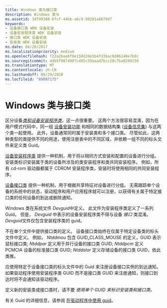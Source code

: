 ```yaml
---
title: Windows 类与接口类
description: Windows 类与
ms.assetid: 3df99388-6fcf-44bb-a6c9-99281a8879d7
keywords:
- 设备接口类 WDK 设备安装
- 设备安装程序类 WDK 设备安装
- 接口类 WDK 设备安装
- 安装类 WDK 设备安装
ms.date: 04/20/2017
ms.localizationpriority: medium
ms.openlocfilehash: f22a26aabf0e150d2de5b4fd36ac0d86140e7b8c
ms.sourcegitcommit: 4db5f9874907c405c59aaad7bcc28c7ba8280150
ms.translationtype: MT
ms.contentlocale: zh-CN
ms.lasthandoff: 08/29/2020
ms.locfileid: "89097175"
---
```

# <a name="windows-classes-vs-interface-classes"></a>Windows 类与接口类





区分设备[*类和设备*](./overview-of-device-interface-classes.md)[*安装程序类*](./overview-of-device-setup-classes.md)，这一点很重要。 这两个方法很容易混淆，因为在用户模式代码中，同一组 [设备安装功能](/previous-versions/ff541299(v=vs.85)) 和相同的数据结构集 ([设备信息集](device-information-sets.md)) 与这两个类一起使用。 此外，设备通常同时属于安装类和多个接口类。 尽管如此，这两种类型的类提供不同的用途，使用注册表中的不同区域，并依赖一组不同的标头文件来定义类 Guid。

[设备安装程序类](./overview-of-device-setup-classes.md) 提供一种机制，用于将以相同方式安装和配置的设备进行分组。 安装类标识安装属于类的设备所涉及的类安装程序和类共同安装程序。 例如，所有 cd-rom 驱动器都属于 CDROM 安装程序类，安装时将使用相同的共同安装程序。

[设备接口类](./overview-of-device-interface-classes.md) 提供一种机制，用于根据共享特征对设备进行分组。 无需跟踪单个设备的系统中的状态，驱动程序和用户应用程序就可以注册，以获得有关属于特定接口类的任何设备的到达或删除通知。

Windows 类在系统文件 *Devguid*中定义。 此文件为安装程序类定义了一系列 Guid。 但是， *Devguid* 中表示的设备安装程序类不得与设备 *接口* 类混淆。 *Devguid*文件仅包含安装程序类的 guid。

不在单个文件中提供接口类的定义。 设备接口类始终在仅属于特定设备类的标头文件中定义。 例如， *Ntddmou* 包含 GUID_CLASS_MOUSE 的定义，GUID 表示鼠标接口类; *Ntddpar* 定义用于并行设备的接口类 GUID; *Ntddpcm* 定义 PCMCIA 设备的标准接口类 GUID; *Ntddstor* 定义存储设备的接口类 GUID，依此类推。

应使用特定于设备接口类的标头文件中的 Guid 来注册设备接口实例的到达通知。 如果驱动程序使用安装程序类 GUID 而不是接口类 GUID 来注册通知，则接口到达时将不会通知该驱动程序。

定义新的安装类或接口类时，请不要 *使用单个 GUID 来标识安装类和接口类。*

有关 Guid 的详细信息，请参阅 [在驱动程序中使用 guid](../kernel/using-guids-in-drivers.md)。

 

